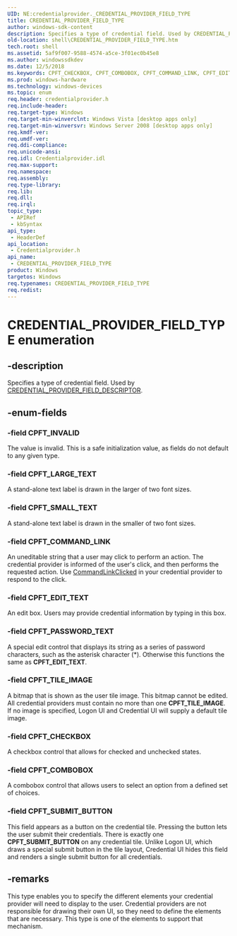 ```yaml
---
UID: NE:credentialprovider._CREDENTIAL_PROVIDER_FIELD_TYPE
title: CREDENTIAL_PROVIDER_FIELD_TYPE
author: windows-sdk-content
description: Specifies a type of credential field. Used by CREDENTIAL_PROVIDER_FIELD_DESCRIPTOR.
old-location: shell\CREDENTIAL_PROVIDER_FIELD_TYPE.htm
tech.root: shell
ms.assetid: 5af9f007-9588-4574-a5ce-3f01ec0b45e8
ms.author: windowssdkdev
ms.date: 12/5/2018
ms.keywords: CPFT_CHECKBOX, CPFT_COMBOBOX, CPFT_COMMAND_LINK, CPFT_EDIT_TEXT, CPFT_INVALID, CPFT_LARGE_TEXT, CPFT_PASSWORD_TEXT, CPFT_SMALL_TEXT, CPFT_SUBMIT_BUTTON, CPFT_TILE_IMAGE, CREDENTIAL_PROVIDER_FIELD_TYPE, CREDENTIAL_PROVIDER_FIELD_TYPE enumeration [Windows Shell], credentialprovider/CPFT_CHECKBOX, credentialprovider/CPFT_COMBOBOX, credentialprovider/CPFT_COMMAND_LINK, credentialprovider/CPFT_EDIT_TEXT, credentialprovider/CPFT_INVALID, credentialprovider/CPFT_LARGE_TEXT, credentialprovider/CPFT_PASSWORD_TEXT, credentialprovider/CPFT_SMALL_TEXT, credentialprovider/CPFT_SUBMIT_BUTTON, credentialprovider/CPFT_TILE_IMAGE, credentialprovider/CREDENTIAL_PROVIDER_FIELD_TYPE, shell.CREDENTIAL_PROVIDER_FIELD_TYPE, shell_CREDENTIAL_PROVIDER_FIELD_TYPE
ms.prod: windows-hardware
ms.technology: windows-devices
ms.topic: enum
req.header: credentialprovider.h
req.include-header: 
req.target-type: Windows
req.target-min-winverclnt: Windows Vista [desktop apps only]
req.target-min-winversvr: Windows Server 2008 [desktop apps only]
req.kmdf-ver: 
req.umdf-ver: 
req.ddi-compliance: 
req.unicode-ansi: 
req.idl: Credentialprovider.idl
req.max-support: 
req.namespace: 
req.assembly: 
req.type-library: 
req.lib: 
req.dll: 
req.irql: 
topic_type:
 - APIRef
 - kbSyntax
api_type:
 - HeaderDef
api_location:
 - Credentialprovider.h
api_name:
 - CREDENTIAL_PROVIDER_FIELD_TYPE
product: Windows
targetos: Windows
req.typenames: CREDENTIAL_PROVIDER_FIELD_TYPE
req.redist: 
---
```


# CREDENTIAL_PROVIDER_FIELD_TYPE enumeration


## -description


Specifies a type of credential field. Used by <a href="https://msdn.microsoft.com/8409b4b7-c601-4e85-95f9-4272feb29028">CREDENTIAL_PROVIDER_FIELD_DESCRIPTOR</a>.


## -enum-fields




### -field CPFT_INVALID

The value is invalid. This is a safe initialization value, as fields do not default to any given type.


### -field CPFT_LARGE_TEXT

A stand-alone text label is drawn in the larger of two font sizes.


### -field CPFT_SMALL_TEXT

A stand-alone text label is drawn in the smaller of two font sizes.


### -field CPFT_COMMAND_LINK

An uneditable string that a user may click to perform an action. The credential provider is informed of the user's click, and then performs the requested action. Use <a href="https://msdn.microsoft.com/04e371cb-f968-4a15-9285-e676dff59899">CommandLinkClicked</a> in your credential provider to respond to the click.


### -field CPFT_EDIT_TEXT

An edit box. Users may provide credential information by typing in this box.


### -field CPFT_PASSWORD_TEXT

A special edit control that displays its string as a series of password characters, such as the asterisk character (*). Otherwise this functions the same as <b>CPFT_EDIT_TEXT</b>.


### -field CPFT_TILE_IMAGE

A bitmap that is shown as the user tile image. This bitmap cannot be edited. All credential providers must contain no more than one <b>CPFT_TILE_IMAGE</b>. If no image is specified, Logon UI and Credential UI will supply a default tile image.


### -field CPFT_CHECKBOX

A checkbox control that allows for checked and unchecked states.


### -field CPFT_COMBOBOX

A combobox control that allows users to select an option from a defined set of choices.


### -field CPFT_SUBMIT_BUTTON

This field appears as a button on the credential tile. Pressing the button lets the user submit their credentials. There is exactly one <b>CPFT_SUBMIT_BUTTON</b> on any credential tile. Unlike Logon UI, which draws a special submit button in the tile layout, Credential UI hides this field and renders a single submit button for all credentials.


## -remarks



This type enables you to specify the different elements your credential provider will need to display to the user. Credential providers are not responsible for drawing their own UI, so they need to define the elements that are necessary. This type is one of the elements to support that mechanism.



